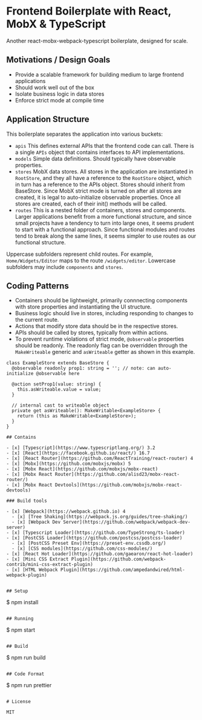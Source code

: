 # Frontend Boilerplate with React, MobX & TypeScript
Another react-mobx-webpack-typescript boilerplate, designed for scale.

## Motivations / Design Goals
- Provide a scalable framework for building medium to large frontend applications
- Should work well out of the box
- Isolate business logic in data stores
- Enforce strict mode at compile time

## Application Structure
This boilerplate separates the application into various buckets:
- ``apis``
This defines external APIs that the frontend code can call. There is a single ``APIs`` object that contains interfaces to API implementations.
- ``models``
Simple data definitions. Should typically have observable properties.
- ``stores``
MobX data stores. All stores in the application are instantiated in ``RootStore``, and they all have a reference to the ``RootStore`` object, which
in turn has a reference to the APIs object. Stores should inherit from BaseStore. Since MobX strict mode is turned on after all stores are
created, it is legal to auto-initialize observable properties. Once all stores are created, each of their init() methods will be called.
- ``routes``
This is a nested folder of containers, stores and components. Larger applications benefit from a more functional structure, and since small
projects have a tendency to turn into large ones, it seems prudent to start with a functional approach. Since functional modules and routes
tend to break along the same lines, it seems simpler to use routes as our functional structure.

Uppercase subfolders represent child routes. For example, ``Home/Widgets/Editor`` maps to the route ``/widgets/editor``. Lowercase subfolders may include
``components`` and ``stores``.

## Coding Patterns
- Containers should be lightweight, primarily connnecting components with store properties and instantiating the UI structure.
- Business logic should live in stores, including responding to changes to the current route.
- Actions that modify store data should be in the respective stores.
- APIs should be called by stores, typically from within actions.
- To prevent runtime violations of strict mode, `@observable` properties should be readonly. The readonly flag can be overridden through the
`MakeWriteable` generic and `asWriteable` getter as shown in this example.

```
class ExampleStore extends BaseStore {
  @observable readonly prop1: string = ''; // note: can auto-initialize @observable here

  @action setProp1(value: string) {
    this.asWriteable.value = value;
  }

  // internal cast to writeable object
  private get asWriteable(): MakeWritable<ExampleStore> {
    return (this as MakeWritable<ExampleStore>);
  }
}

## Contains

- [x] [Typescript](https://www.typescriptlang.org/) 3.2
- [x] [React](https://facebook.github.io/react/) 16.7
- [x] [React Router](https://github.com/ReactTraining/react-router) 4
- [x] [Mobx](https://github.com/mobxjs/mobx) 5
- [x] [Mobx React](https://github.com/mobxjs/mobx-react)
- [x] [Mobx React Router](https://github.com/alisd23/mobx-react-router/)
- [x] [Mobx React Devtools](https://github.com/mobxjs/mobx-react-devtools)

### Build tools

- [x] [Webpack](https://webpack.github.io) 4
  - [x] [Tree Shaking](https://webpack.js.org/guides/tree-shaking/)
  - [x] [Webpack Dev Server](https://github.com/webpack/webpack-dev-server)
- [x] [Typescript Loader](https://github.com/TypeStrong/ts-loader)
- [x] [PostCSS Loader](https://github.com/postcss/postcss-loader)
  - [x] [PostCSS Preset Env](https://preset-env.cssdb.org/)
  - [x] [CSS modules](https://github.com/css-modules/)
- [x] [React Hot Loader](https://github.com/gaearon/react-hot-loader)
- [x] [Mini CSS Extract Plugin](https://github.com/webpack-contrib/mini-css-extract-plugin)
- [x] [HTML Webpack Plugin](https://github.com/ampedandwired/html-webpack-plugin)


## Setup

```
$ npm install
```

## Running

```
$ npm start
```

## Build

```
$ npm run build
```

## Code Format

```
$ npm run prettier
```

# License

MIT
